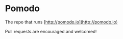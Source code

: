 Pomodo
======

The repo that runs [http://pomodo.io](http://pomodo.io)

Pull requests are encouraged and welcomed!
